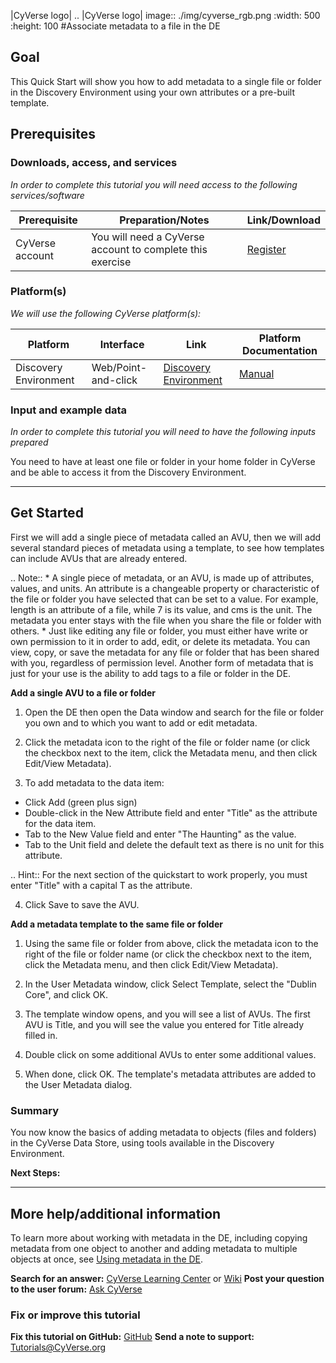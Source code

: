 |CyVerse logo|
.. |CyVerse logo| image:: ./img/cyverse_rgb.png
    :width: 500
    :height: 100
#Associate metadata to a file in the DE

## Goal

<!---
Avoid covering upstream and downstream steps that are not explicitly and necessarily part of the tutorial - write or link to separate quick starts/tutorials for those parts
--->

<!---
A few sentences (50 words or less) describing the ultimate goal of the steps in this tutorial
--->
This Quick Start will show you how to add metadata to a single file or folder in the Discovery Environment using your own attributes or a pre-built template.
## Prerequisites 


### Downloads, access, and services

*In order to complete this tutorial you will need access to the following services/software*

|Prerequisite|Preparation/Notes|Link/Download|
|------------|-----------------|-------------|
|CyVerse account|You will need a CyVerse account to complete this exercise|[Register](https://user.cyverse.org/)

### Platform(s)

*We will use the following CyVerse platform(s):*

|Platform|Interface|Link|Platform Documentation|
|--------|---------|----|----------------------|
|Discovery Environment|Web/Point-and-click|[Discovery Environment](https://de.iplantcollaborative.org)|[Manual](https://pods.iplantcollaborative.org/wiki/display/DEmanual/Table+of+Contents)|

### Input and example data

*In order to complete this tutorial you will need to have the following inputs prepared*

You need to have at least one file or folder in your home folder in CyVerse and be able to access it from the Discovery Environment.

---

## Get Started

<!---
The content of this quickstart was pulled from https://wiki.cyverse.org/wiki/display/DEmanual/Using+Metadata+in+the+DE.
--->

First we will add a single piece of metadata called an AVU, then we will add several standard pieces of metadata using a template, to see how templates can include AVUs that are already entered. 

.. Note::
	* A single piece of metadata, or an AVU, is made up of attributes, values, and units. An attribute is a changeable property or characteristic of the file or folder you have selected that can be set to a value. For example, length is an attribute of a file, while 7 is its value, and cms is the unit.  The metadata you enter stays with the file when you share the file or folder with others.
	* Just like editing any file or folder, you must either have write or own permission to it in order to add, edit, or delete its metadata. You can view, copy, or save the metadata for any file or folder that has been shared with you, regardless of permission level. Another form of metadata that is just for your use is the ability to add tags to a file or folder in the DE.

**Add a single AVU to a file or folder**

1. Open the DE then open the Data window and search for the file or folder you own and to which you want to add or edit metadata.

2. Click the metadata icon to the right of the file or folder name (or click the checkbox next to the item, click the Metadata menu, and then click Edit/View Metadata).

3. To add metadata to the data item:
* Click Add (green plus sign)
* Double-click in the New Attribute field and enter "Title" as the attribute for the data item.
* Tab to the New Value field and enter "The Haunting" as the value.
* Tab to the Unit field and delete the default text as there is no unit for this attribute.

.. Hint::
	For the next section of the quickstart to work properly, you must enter "Title" with a capital T as the attribute.

4. Click Save to save the AVU.

**Add a metadata template to the same file or folder**

1. Using the same file or folder from above, click the metadata icon to the right of the file or folder name (or click the checkbox next to the item, click the Metadata menu, and then click Edit/View Metadata).

2. In the User Metadata window, click Select Template, select the "Dublin Core", and click OK. 

3. The template window opens, and you will see a list of AVUs. The first AVU is Title, and you will see the value you entered for Title already filled in.

4. Double click on some additional AVUs to enter some additional values.

5. When done, click OK. The template's metadata attributes are added to the User Metadata dialog.

### Summary

You now know the basics of adding metadata to objects (files and folders) in the CyVerse Data Store, using tools available in the Discovery Environment.

**Next Steps:**

---
## More help/additional information

<!---
Short description and links to any reading materials
--->
To learn more about working with metadata in the DE, including copying metadata from one object to another and adding metadata to multiple objects at once, see [Using metadata in the DE](https://wiki.cyverse.org/wiki/display/DEmanual/Using+Metadata+in+the+DE).

**Search for an answer:** [CyVerse Learning Center](http://www.cyverse.org/learning-center) or [Wiki](https://wiki.cyverse.org/wiki/dashboard.action)
**Post your question to the user forum:** [Ask CyVerse](http://ask.iplantcollaborative.org/questions/)

### Fix or improve this tutorial 

**Fix this tutorial on GitHub:** [GitHub](Link_to_gh_readme)
**Send a note to support:** [Tutorials@CyVerse.org](mailto:Tutorials@CyVerse.org)